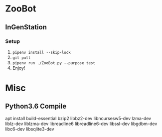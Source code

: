 # ZooBot

## InGenStation

### Setup

1. `pipenv install --skip-lock`
1. `git pull`
1. `pipenv run ./ZooBot.py --purpose test`
1. Enjoy!

# Misc

## Python3.6 Compile

apt install build-essential bzip2 libbz2-dev libncursesw5-dev lzma-dev liblz-dev liblzma-dev libreadline6 libreadline6-dev libssl-dev libgdbm-dev libc6-dev libsqlite3-dev